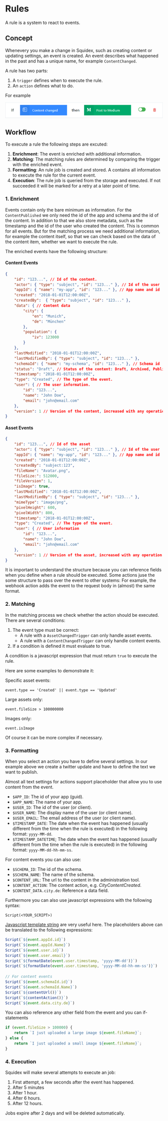 # Rules

A rule is a system to react to events.

## Concept

Whenevery you make a change in Squidex, such as creating content or updating settings, an event is created. An event describes what happened in the past and has a unique name, for example `ContentChanged`.

A rule has two parts:

1. A `trigger` defines when to execute the rule.
2. An `action` defines what to do.

For example

![Rule](../images/concepts/rules/01-rule.png)

## Workflow

To execute a rule the following steps are excuted:

1. **Enrichment**: The event is enriched with additional information.
2. **Matching**: The matching rules are determined by comparing the trigger with the enriched event.
3. **Formatting**: An rule job is created and stored. A contains all information to execute the rule for the current event.
4. **Execution**: The rule job is queried from the storage and executed. If not succeeded it will be marked for a retry at a later point of time.

### 1. Enrichment

Events contain only the bare minimum as information. For the `ContentPublished` we only need the id of the app and schema and the id of the content. In addition to that we also store metadata, such as the timestamp and the id of the user who created the content. This is common for all events. But for the matching process we need additional information, for example the content itself, so that we can check based on the data of the content item, whether we want to execute the rule.

The enriched events have the following structure:

#### Content Events

```json
{
    "id": "123...", // Id of the content.
    "actor": { "type": "subject", "id": "123..." }, // Id of the user
    "appId": { "name": "my-app", "id": "123..." }, // App name and id
    "created": "2018-01-01T12:00:00Z",
    "createdBy":  { "type": "subject", "id": "123..." },
    "data": { // Content data
        "city": {
            "en": "Munich",
            "de": "München"
        },
        "population": {
            "iv": 123000
        }
    },
    "lastModified": "2018-01-01T12:00:00Z",
    "lastModifiedBy": { "type": "subject", "id": "123..." },
    "schemaId": { "name": "my-schema", "id": "123..." }, // Schema id
    "status": "Draft", // Status of the content: Draft, Archived, Published
    "timestamp": "2018-01-01T12:00:00Z",
    "type": "Created", // The type of the event.
    "user": { // The user information.
        "id": "123...",
        "name": "John Doe",
        "email": "john@email.com"
    },
    "version": 1 // Version of the content, increased with any operation
}
```

#### Asset Events

```json
{
    "id": "123...", // Id of the asset
    "actor": { "type": "subject", "id": "123..." }, // Id of the user
    "appId": { "name": "my-app", "id": "123..." }, // App name and id
    "created": "2018-01-01T12:00:00Z",
    "createdBy": "subject:123",
    "fileName": "Avatar.png",
    "fileSize:": 512000,
    "fileVersion": 1,
    "isImage": true,
    "lastModified": "2018-01-01T12:00:00Z",
    "lastModifiedBy": { "type": "subject", "id": "123..." },
    "mimeType": "image/png",
    "pixelHeight": 600,
    "pixelWidth": 800,
    "timestamp": "2018-01-01T12:00:00Z",
    "type": "Created", // The type of the event.
    "user": { // User information
        "id": "123...",
        "name": "John Doe",
        "email": "john@email.com"
    },
    "version": 1 // Version of the asset, increased with any operation
}
```

It is important to understand the structure because you can reference fields when you define when a rule should be executed. Some actions juse the some structure to pass over the event to other systems: For example, the webhook action adds the event to the request body in (almost) the same format.

### 2. Matching

In the matching process we check whether the action should be executed. There are several conditions:

1. The event type must be correct:
    * A rule with a `AssetChangedTrigger` can only handle asset events.
    * A rule with a `ContentChangedTrigger` can only handle content events.
2. If a condition is defined it must evaluate to true.

A condition is a javascript expression that must return `true` to execute the rule.

Here are some examples to demonstrate it:

Specific asset events:

    event.type == 'Created' || event.type == 'Updated'

Large assets only:

    event.fileSize > 100000000

Images only:

    event.isImage

Of course it can be more complex if necessary.

### 3. Formatting

When you select an action you have to define several settings. In our example above we create a twitter update and have to define the text we want to publish. 

Almost all text settings for actions support placeholder that allow you to use content from the event.

* `$APP_ID`: The id of your app (guid).
* `$APP_NAME`: The name of your app.
* `$USER_ID`: The id of the user (or client).
* `$USER_NAME`: The display name of the user (or client name).
* `$USER_EMAIL`: The email address of the user (or client name).
* `$TIMESTAMP_DATE`: The date when the event has happened (usually different from the time when the rule is executed) in the following format: `yyyy-MM-dd`.
* `$TIMESTAMP_DATETIME`; The date when the event has happened (usually different from the time when the rule is executed) in the following format: `yyyy-MM-dd-hh-mm-ss`.

For content events you can also use:

* `$SCHEMA_ID`: The id of the schema.
* `$SCHEMA_NAME`: The name of the schema.
* `$CONTENT_URL`: The url to the content in the administration tool.
* `$CONTENT_ACTION`: The content action, e.g. *CityContentCreated*.
* `$CONTENT_DATA.city.de`: Reference a data field.

Furthermore you can also use javascript expressions with the following syntax:

    Script(<YOUR_SCRIPT>)

[Javascript template string](https://developer.mozilla.org/de/docs/Web/JavaScript/Reference/template_strings) are very useful here. The placeholders above can be translated to the following expressions:

```js
Script(`${event.appId.id}`)
Script(`${event.appId.Name}`)
Script(`${event.user.id}`)
Script(`${event.user.email}`)
Script(`${formatDate(event.user.timestamp, 'yyyy-MM-dd')}`)
Script(`${formatDate(event.user.timestamp, 'yyyy-MM-dd-hh-mm-ss')}`)

// For content events
Script(`${event.schemaId.id}`)
Script(`${event.schemaId.Name}`)
Script(`${contentUrl()}`)
Script(`${contentAction()}`)
Script(`${event.data.city.de}`)
```

You can also reference any other field from the event and you can if-statements

```js
if (event.fileSize > 100000) {
    return `I just uploaded a large image ${event.fileName}`;
} else {
    return `I just uploaded a small image ${event.fileName}`;
}
```

### 4. Execution

Squidex will make several attempts to execute an job:

1. First attempt, a few seconds after the event has happened.
2. After 5 minutes
3. After 1 hour.
4. After 6 hours.
6. After 12 hours.

Jobs expire after 2 days and will be deleted automatically.

